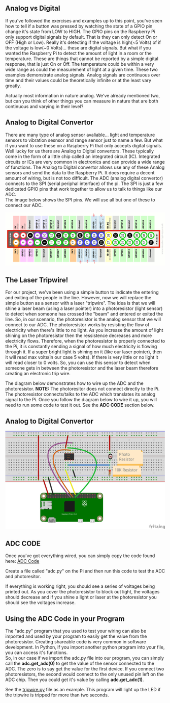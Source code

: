 ## Analog vs Digital

If you've followed the exercises and examples up to this point, you've seen how to tell if a button was pressed by watching the state of a GPIO pin change it's state from LOW to HIGH.  The GPIO pins on the Raspberry Pi only support digital signals by default.  That is they can only detect On or OFF (High or Low).  Really it's detecting if the voltage is high(~5 Volts) of if the voltage is low(~0 Volts)... these are digital signals.  But what if you wanted the Raspberry Pi to detect the amount of light in a room or the temperature.  These are things that cannot be reported by a simple digital response, that is just On or Off.  The temperature could be within a very wide range as could the measurement of light at a given time.  These two examples demonstrate analog signals.  Analog signals are continuous over time and their values could be theoretically infinite or at the least vary greatly. 

Actually most information in nature analog.  We've already mentioned two, but can you think of other things you can measure in nature that are both continuous and varying in their level?

## Analog to Digital Convertor 

There are many type of analog sensor avaliable... light and temperature sensors to vibration sesnsor and range sensor just to name a few.  But what if you want to use these on a Raspberry Pi that only accepts digital signals.  Well lucky for us there are Analog to Digital convertors.  These typically come in the form of a little chip called an integrated circuit (IC).  Integrated circuits or ICs are very common in electronics and can provide a wide range of functions.  The Analog to Digital convertor allows use any of these Analog sensors and send the data to the Raspberry Pi.  It does require a decent amount of wiring, but is not too difficult.  The ADC (analog digital convertor) connects to the SPI (serial periphal interface) of the pi.  The SPI is just a few dedicated GPIO pins that work together to allow us to talk to things like our ADC.  
The image below shows the SPI pins.  We will use all but one of these to connect our ADC.

![SPI Pins on Raspberry PI](/images/Pi-SPI-Pins.png)

## The Laser Tripwire!

For our project, we've been using a simple button to indicate the entering and exiting of the people in the line.  However, now we will replace the simple button as a sensor with a laser "tripwire".  The idea is that we will shine a laser beam (using a laser pointer) into a photoresistor (light sensor) to detect when someone has crossed the "beam" and entered or exited the line.  So, in our scenario, the photoresistor is the analog sensor that we will connect to our ADC.  The photoresistor works by resisting the flow of electricity when there's little to no light.  As you increase the amount of light shining on the photoresistor then the ressistence decreases and more electricity flows.  Therefore, when the photoresistor is properly connected to the Pi, it is constantly sending a signal of how much electricity is flowing through it.  If a super bright light is shining on it (like our laser pointer), then it will read max volts(in our case 5 volts).  If there is very little or no light it will read closer to 0 volts.  So, you can use this sensor to detect when someone gets in between the photoresistor and the laser beam therefore creating an electronic trip wire.


The diagram below demonstrates how to wire up the ADC and the photoresistor.  **NOTE:** The photoresitor does not connect directly to the Pi.  The photoresistor connects/talks to the ADC which translates its analog signal to the Pi.  Once you follow the diagram below to wire it up, you will need to run some code to test it out.  See the **ADC CODE** section below.



## Analog to Digital Convertor 

![Analog To Digital Convertor Diagram](/diagrams/PiZeroADC_PhotoResistor_bb.png)


## ADC CODE

Once you've got everything wired, you can simply copy the code found here: [ADC Code](/analog_to_digital/adc.py)

Create a file called "adc.py" on the Pi and then run this code to test the ADC and photoresitor.

If everything is working right, you should see a series of voltages being printed out.
As you cover the photoresistor to block out light, the voltages should decrease and if you shine a light or laser at the photoresistor you should see the voltages increase.

## Using the ADC Code in your Program

The "adc.py" program that you used to test your wiring can also be imported and used by your program to easily get the value from the photoresistor.
Creating shareable code is very common in software development.  In Python, if you import another python program into your file, you can access it's functions.  
So, in our case if we import the adc.py file into our program, you can simply call the **adc.get_adc(0)** to get the value of the sensor connected to the ADC.  The zero is to say get the value for the first device.  If you connect two photoresistors, the second would connect to the only unused pin left on the ADC chip.  Then you could get it's value by calling **adc.get_adc(1)**.

See the [tripwire.py](/analog_to_digital/tripwire.py) file as an example.  This program will light up the LED if the tripwire is tripped for more than two seconds.

